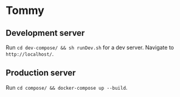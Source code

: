 # Tommy

## Development server

Run `cd dev-compose/ && sh runDev.sh` for a dev server. Navigate to `http://localhost/`.

## Production server

Run `cd compose/ && docker-compose up --build`.
